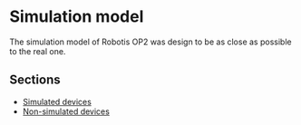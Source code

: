 # Simulation model

The simulation model of Robotis OP2 was design to be as close as possible to the
real one.

## Sections
- [Simulated devices](simulated-devices.md)
- [Non-simulated devices](non-simulated-devices.md)
